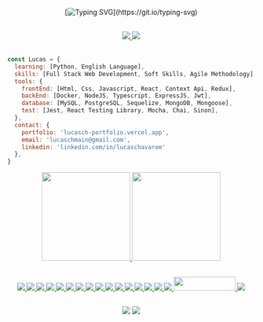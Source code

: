 <div align="center">
  
[![Typing SVG](https://readme-typing-svg.demolab.com?font=Press+Start+2P&pause=1000&color=E6B93D&center=true&vCenter=true&width=600&height=40&lines=Hi+there!+I'm+Lucas+Chavarem!;Full+Stack+Web+Developer!)](https://git.io/typing-svg)

</div>

<br/>

<div align="center">
<a href="https://lucasch-portfolio.vercel.app/">
  <img src="https://img.shields.io/badge/PORTFOLIO-yellow?style=for-the-badge">
</a>
  
<a href="bit.ly/lucaschavarem-cv">
  <img src="https://img.shields.io/badge/CURRÍCULO-yellow?style=for-the-badge">
</a>
</div>

<br/>

```javascript
const Lucas = {
  learning: [Python, English Language],
  skills: [Full Stack Web Development, Soft Skills, Agile Methodology],
  tools: {
    frontEnd: [Html, Css, Javascript, React, Context Api, Redux],
    backEnd: [Docker, NodeJS, Typescript, ExpressJS, Jwt],
    database: [MySQL, PostgreSQL, Sequelize, MongoDB, Mongoose],
    test: [Jest, React Testing Library, Mocha, Chai, Sinon],
  },
  contact: {
    portfolio: 'lucasch-portfolio.vercel.app',
    email: 'lucaschmain@gmail.com',
    linkedin: 'linkedin.com/in/lucaschavarem'
  },
}
```


<div align="center">
  <a href="https://github.com/h3zord">
  <img height="180em" src="https://github-readme-stats.vercel.app/api?username=h3zord&show_icons=true&theme=dark&include_all_commits=true&count_private=true"/>
  <img height="180em" src="https://github-readme-stats.vercel.app/api/top-langs/?username=h3zord&langs_count=10&theme=dark"/>
</div>


##

<div align="center">
  <img src="https://img.shields.io/badge/html5-%23E34F26.svg?style=for-the-badge&logo=html5&logoColor=white">
  <img src="https://img.shields.io/badge/css3-%231572B6.svg?style=for-the-badge&logo=css3&logoColor=white">
  <img src="https://img.shields.io/badge/javascript-%23323330.svg?style=for-the-badge&logo=javascript&logoColor=%23F7DF1E">
  <img src="https://img.shields.io/badge/react-%2320232a.svg?style=for-the-badge&logo=react&logoColor=%2361DAFB">
  <img src="https://img.shields.io/badge/redux-%23593d88.svg?style=for-the-badge&logo=redux&logoColor=white">
  <img src="https://img.shields.io/badge/-jest-%23C21325?style=for-the-badge&logo=jest&logoColor=white">
  <img src="https://img.shields.io/badge/-TestingLibrary-%23E33332?style=for-the-badge&logo=testing-library&logoColor=white">
  <img src="https://img.shields.io/badge/docker-%230db7ed.svg?style=for-the-badge&logo=docker&logoColor=white">
  <img src="https://img.shields.io/badge/node.js-6DA55F?style=for-the-badge&logo=node.js&logoColor=white">
  <img src="https://img.shields.io/badge/typescript-%23007ACC.svg?style=for-the-badge&logo=typescript&logoColor=white">
  <img src="https://img.shields.io/badge/express.js-%23404d59.svg?style=for-the-badge&logo=express&logoColor=%2361DAFB">
  <img src="https://img.shields.io/badge/JWT-black?style=for-the-badge&logo=JSON%20web%20tokens">
  <img src="https://img.shields.io/badge/mysql-%2300f.svg?style=for-the-badge&logo=mysql&logoColor=white">
  <img src="https://img.shields.io/badge/postgres-%23316192.svg?style=for-the-badge&logo=postgresql&logoColor=white">
  <img src="https://img.shields.io/badge/Sequelize-52B0E7?style=for-the-badge&logo=Sequelize&logoColor=white">
  <img src="https://img.shields.io/badge/MongoDB-%234ea94b.svg?style=for-the-badge&logo=mongodb&logoColor=white">
  <img src="https://uploaddeimagens.com.br/images/004/297/297/full/Captura_de_tela_de_2023-01-12_21-29-44.png?1673569793" width="126px" height="28px">
  <img src="https://img.shields.io/badge/-mocha-%238D6748?style=for-the-badge&logo=mocha&logoColor=white">
</div>

##


<div align="center">
  <a href = "mailto:lucaschmain@gmail.com"><img src="https://img.shields.io/badge/Gmail-D14836?style=for-the-badge&logo=gmail&logoColor=white" target="_blank"></a>
  <a href="https://www.linkedin.com/in/lucaschavarem/"><img src="https://img.shields.io/badge/linkedin-%230077B5.svg?style=for-the-badge&logo=linkedin&logoColor=white" target="_blank"></a>
</div>
